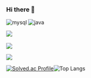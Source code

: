 ### Hi there 👋



![mysql](https://img.shields.io/badge/mysql-4479A1.svg?&style=for-the-badge&logo=mysql&logoColor=white)
![java](https://img.shields.io/badge/java-4479A1.svg?&style=for-the-badge&logo=Java&logoColor=white)

<img src="https://github-readme-stats.vercel.app/api/top-langs/?username=tjdaniel1&layout=compact"><br><br>
<img src="https://github-readme-stats.vercel.app/api?username=tjdaniel1&show_icons=true">

<!--<img src="https://img.shields.io/badge/표시할이름-색상?style=for-the-badge&logo=기술스택아이콘&logoColor=white">-->
<img src="https://img.shields.io/badge/python-3776AB?style=for-the-badge&logo=python&logoColor=white">





[![Solved.ac Profile](http://mazassumnida.wtf/api/generate_badge?boj=truestone0418)](https://solved.ac/trueston0418)![Top Langs](https://github-readme-stats.vercel.app/api/top-langs/?username=tjdaniel1&layout=compact&theme=dracula)

<!--
**tjdaniel1/tjdaniel1** is a ✨ _special_ ✨ repository because its `README.md` (this file) appears on your GitHub profile.

Here are some ideas to get you started:

- 🔭 I’m currently working on ...
- 🌱 I’m currently learning ...
- 👯 I’m looking to collaborate on ...
- 🤔 I’m looking for help with ...
- 💬 Ask me about ...
- 📫 How to reach me: ...
- 😄 Pronouns: ...
- ⚡ Fun fact: ...
-->

